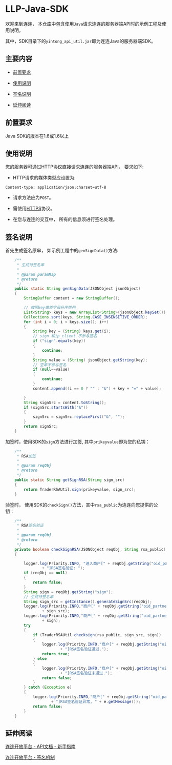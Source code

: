 # LLP-Java-SDK

欢迎来到连连， 本仓库中包含使用```Java```请求连连的服务器端API时的示例工程及使用说明。

其中，SDK目录下的```yintong_api_util.jar```即为连连Java的服务器端SDK。

## 主要内容

* [前置要求](#前置要求)

* [使用说明](#使用说明)

* [签名说明](#签名说明)

* [延伸阅读](#延伸阅读)


## 前置要求

Java SDK的版本在1.6或1.6以上

## 使用说明

您的服务器可通过HTTP协议直接请求连连的服务器端API， 要求如下:

* HTTP请求的媒体类型应设置为:

```text
Content-type: application/json;charset=utf-8
```

* 请求方法应为```POST```。

* 需使用[HTTPS](https://baike.baidu.com/item/https/285356?fr=aladdin)协议。

* 在您与连连的交互中， 所有的信息须进行签名处理。

## 签名说明

首先生成签名原串， 如示例工程中的```genSignData()```方法:

```java
    /**
     * 生成待签名串
     * 
     * @param paramMap
     * @return
     */
    public static String genSignData(JSONObject jsonObject)
    {
        StringBuffer content = new StringBuffer();

        // 按照key做首字母升序排列
        List<String> keys = new ArrayList<String>(jsonObject.keySet());
        Collections.sort(keys, String.CASE_INSENSITIVE_ORDER);
        for (int i = 0; i < keys.size(); i++)
        {
            String key = (String) keys.get(i);
            // sign 和ip_client 不参与签名
            if ("sign".equals(key))
            {
                continue;
            }
            String value = (String) jsonObject.getString(key);
            // 空串不参与签名
            if (null==value)
            {
                continue;
            }
            content.append((i == 0 ? "" : "&") + key + "=" + value);

        }
        String signSrc = content.toString();
        if (signSrc.startsWith("&"))
        {
            signSrc = signSrc.replaceFirst("&", "");
        }
        return signSrc;
    }
```


加签时，使用SDK的```sign```方法进行加签, 其中```prikeyvalue```即为您的私钥：

```java
    /**
     * RSA加签
     * 
     * @param reqObj
     * @return
     */
    public static String getSignRSA(String sign_src)
    {
        return TraderRSAUtil.sign(prikeyvalue, sign_src);
    }
```

验签时， 使用SDK的```checkSign()```方法，其中```rsa_public```为连连向您提供的公钥：

```java
    /**
     * RSA签名验证
     *
     * @param reqObj
     * @return
     */
    private boolean checkSignRSA(JSONObject reqObj, String rsa_public)
    {

        logger.log(Priority.INFO, "进入商户[" + reqObj.getString("oid_partner")
                + "]RSA签名验证: ");
        if (reqObj == null)
        {
            return false;
        }
        String sign = reqObj.getString("sign");
        // 生成待签名串
        String sign_src = getInstance().generateSignSrc(reqObj);
        logger.log(Priority.INFO,"商户[" + reqObj.getString("oid_partner") + "]待签名原串: "
                + sign_src);
        logger.log(Priority.INFO,"商户[" + reqObj.getString("oid_partner") + "]签名串: "
                + sign);
        try
        {
            if (TraderRSAUtil.checksign(rsa_public, sign_src, sign))
            {
                logger.log(Priority.INFO,"商户[" + reqObj.getString("oid_partner")
                        + "]RSA签名验证通过.");
                return true;
            } else
            {
                logger.log(Priority.INFO,"商户[" + reqObj.getString("oid_partner")
                        + "]RSA签名验证未通过.");
                return false;
            }
        } catch (Exception e)
        {
            logger.log(Priority.INFO,"商户[" + reqObj.getString("oid_partner")
                    + "]RSA签名验证异常, " + e.getMessage());
            return false;
        }
    }

```

## 延伸阅读

[连连开放平台 - API文档 - 新手指南](https://zealous-kare-7abde4.netlify.com/apis/get-started)

[连连开放平台 - 签名机制](https://zealous-kare-7abde4.netlify.com/docs/development/signature-overview)